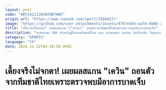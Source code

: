 ```yaml
---
layout: post
code: "ART24111204020B7AN5"
origin_url: "https://www.sanook.com/sport/1566427/"
image: "https://github.com/user-attachments/assets/4767e564-aa7d-4888-a0b3-a8f98027cf8b"
title: "เดี้ยงจริงไม่จกตา! เผยผลสแกน \"เควิน\" ถอนตัวจากทีมชาติไทยเพราะตรวจพบมีอาการบาดเจ็บ"
description: "มาซาทาดะ อิชิอิ หัวหน้าผู้ฝึกสอนทีมชาติไทย และ นายแพทย์ ภคภณ อิสรไกรศีล ในฐานะแพทย์ประจำทีม ตัดสินใจร่วมกันให้ เควิน ดีรมรัมย์ แบ็กซ้ายจาก การท่าเรือ เอฟซี"
category: "SPORTS"
language: "th"
date: 2024-11-12T04:10:58.999Z
---
```


# เดี้ยงจริงไม่จกตา! เผยผลสแกน "เควิน" ถอนตัวจากทีมชาติไทยเพราะตรวจพบมีอาการบาดเจ็บ